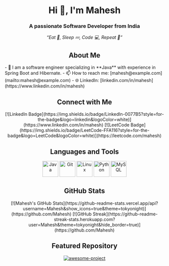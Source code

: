 <h1 align="center">Hi 👋, I'm Mahesh</h1>
<h3 align="center">A passionate Software Developer from India</h3>
<p align="center"><em>“Eat 🍕, Sleep 💤, Code 💻, Repeat 🔁”</em></p>

<h2 align="center">About Me</h2>
- 🔭 I am a software engineer specializing in **Java** with experience in Spring Boot and Hibernate.  
- 📫 How to reach me: [mahesh@example.com](mailto:mahesh@example.com)  
- 🌐 LinkedIn: [linkedin.com/in/mahesh](https://www.linkedin.com/in/mahesh)  

<h2 align="center">Connect with Me</h2>
<p align="center">
  [![LinkedIn Badge](https://img.shields.io/badge/LinkedIn-0077B5?style=for-the-badge&logo=linkedin&logoColor=white)](https://www.linkedin.com/in/mahesh) 
  [![LeetCode Badge](https://img.shields.io/badge/LeetCode-FFA116?style=for-the-badge&logo=LeetCode&logoColor=white)](https://leetcode.com/mahesh)
</p>

<h2 align="center">Languages and Tools</h2>
<p align="center">
  <img alt="Java" src="https://raw.githubusercontent.com/marwin1991/profile-technology-icons/refs/heads/main/icons/java.png" width="50" />
  <img alt="Git" src="https://raw.githubusercontent.com/marwin1991/profile-technology-icons/refs/heads/main/icons/git.png" width="50" />
  <img alt="Linux" src="https://upload.wikimedia.org/wikipedia/commons/thumb/3/35/Tux.svg/864px-Tux.svg.png" width="50" />
  <img alt="Python" src="https://raw.githubusercontent.com/marwin1991/profile-technology-icons/refs/heads/main/icons/python.png" width="50" />
  <img alt="MySQL" src="https://raw.githubusercontent.com/marwin1991/profile-technology-icons/refs/heads/main/icons/mysql.png" width="50" />
</p>

<h2 align="center">GitHub Stats</h2>
<p align="center">
  [![Mahesh's GitHub Stats](https://github-readme-stats.vercel.app/api?username=Mahesh&show_icons=true&theme=tokyonight)](https://github.com/Mahesh)
  [![GitHub Streak](https://github-readme-streak-stats.herokuapp.com?user=Mahesh&theme=tokyonight&hide_border=true)](https://github.com/Mahesh)
</p>

<h2 align="center">Featured Repository</h2>
<p align="center">
  <a href="https://github.com/Mahesh/awesome-project">
    <img src="https://github-readme-stats.vercel.app/api/pin/?username=Mahesh&repo=awesome-project&theme=tokyonight" alt="awesome-project" />
  </a>
</p>
